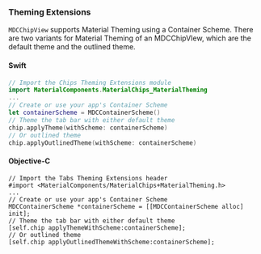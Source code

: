 ### Theming Extensions

 `MDCChipView` supports Material Theming using a Container Scheme.
There are two variants for Material Theming of an MDCChipVIew, which are the default theme
and the outlined theme.

 <!--<div class="material-code-render" markdown="1">-->

 #### Swift

 ```swift
// Import the Chips Theming Extensions module
import MaterialComponents.MaterialChips_MaterialTheming
 ...
 // Create or use your app's Container Scheme
let containerScheme = MDCContainerScheme()
 // Theme the tab bar with either default theme
chip.applyTheme(withScheme: containerScheme)
 // Or outlined theme
chip.applyOutlinedTheme(withScheme: containerScheme)
```

 #### Objective-C

 ```objc
// Import the Tabs Theming Extensions header
#import <MaterialComponents/MaterialChips+MaterialTheming.h>
 ...
 // Create or use your app's Container Scheme
MDCContainerScheme *containerScheme = [[MDCContainerScheme alloc] init];
 // Theme the tab bar with either default theme
[self.chip applyThemeWithScheme:containerScheme];
 // Or outlined theme
[self.chip applyOutlinedThemeWithScheme:containerScheme];
```

<!--</div>-->
